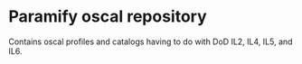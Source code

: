 # Paramify oscal repository

Contains oscal profiles and catalogs having to do with DoD IL2, IL4, IL5, and IL6.
